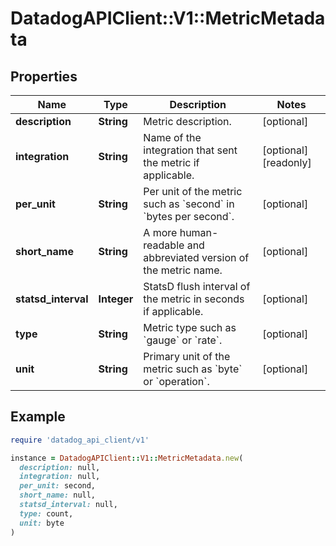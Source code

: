 # DatadogAPIClient::V1::MetricMetadata

## Properties

| Name                | Type        | Description                                                                        | Notes                |
| ------------------- | ----------- | ---------------------------------------------------------------------------------- | -------------------- |
| **description**     | **String**  | Metric description.                                                                | [optional]           |
| **integration**     | **String**  | Name of the integration that sent the metric if applicable.                        | [optional][readonly] |
| **per_unit**        | **String**  | Per unit of the metric such as &#x60;second&#x60; in &#x60;bytes per second&#x60;. | [optional]           |
| **short_name**      | **String**  | A more human-readable and abbreviated version of the metric name.                  | [optional]           |
| **statsd_interval** | **Integer** | StatsD flush interval of the metric in seconds if applicable.                      | [optional]           |
| **type**            | **String**  | Metric type such as &#x60;gauge&#x60; or &#x60;rate&#x60;.                         | [optional]           |
| **unit**            | **String**  | Primary unit of the metric such as &#x60;byte&#x60; or &#x60;operation&#x60;.      | [optional]           |

## Example

```ruby
require 'datadog_api_client/v1'

instance = DatadogAPIClient::V1::MetricMetadata.new(
  description: null,
  integration: null,
  per_unit: second,
  short_name: null,
  statsd_interval: null,
  type: count,
  unit: byte
)
```
